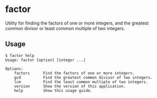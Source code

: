 # factor

Utility for finding the factors of one or more integers, and the greatest common divisor or least common multiple of two integers.

## Usage

```
$ factor help
Usage: factor [option] [integer ...]

Options:
    factors      Find the factors of one or more integers.
    gcd          Find the greatest common divisor of two integers.
    lcm          Find the least common multiple of two integers.
    version      Show the version of this application.
    help         Show this usage guide.
          
```
